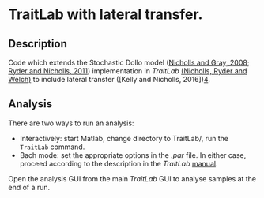 # TraitLab with lateral transfer.

## Description

Code which extends the Stochastic Dollo model ([Nicholls and Gray, 2008][1]; [Ryder and Nicholls, 2011][2]) implementation in _TraitLab_ [(Nicholls, Ryder and Welch)][3] to include lateral transfer ([Kelly and Nicholls, 2016])[4].


## Analysis

There are two ways to run an analysis:
* Interactively: start Matlab, change directory to TraitLab/, run the `TraitLab` command.
* Bach mode: set the appropriate options in the _.par_ file.
In either case, proceed according to the description in the _TraitLab_ [manual][3].

Open the analysis GUI from the main _TraitLab_ GUI to analyse samples at the end of a run.

[1]: http://onlinelibrary.wiley.com/doi/10.1111/j.1467-9868.2007.00648.x/full
[2]: http://onlinelibrary.wiley.com/doi/10.1111/j.1467-9876.2010.00743.x/full
[3]: http://www.stats.ox.ac.uk/~nicholls/TraitLab/TRAITLAB%20MANUAL.pdf
[4]: https://arxiv.org/abs/1601.07931




